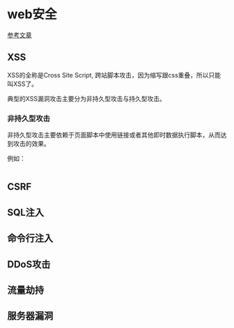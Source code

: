 # web安全

[参考文章](https://zoumiaojiang.com/article/common-web-security/)

## XSS

XSS的全称是Cross Site Script, 跨站脚本攻击，因为缩写跟css重叠，所以只能叫XSS了。

典型的XSS漏洞攻击主要分为非持久型攻击与持久型攻击。

### 非持久型攻击

非持久型攻击主要依赖于页面脚本中使用链接或者其他即时数据执行脚本，从而达到攻击的效果。

例如：

```html

```

## CSRF

## SQL注入

## 命令行注入

## DDoS攻击

## 流量劫持

## 服务器漏洞
